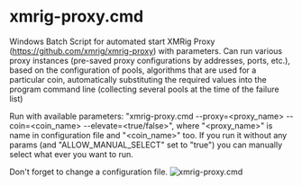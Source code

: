 # xmrig-proxy.cmd
Windows Batch Script for automated start XMRig Proxy (https://github.com/xmrig/xmrig-proxy) with parameters. Can run various proxy instances (pre-saved proxy configurations by addresses, ports, etc.), based on the configuration of pools, algorithms that are used for a particular coin, automatically substituting the required values into the program command line (collecting several pools at the time of the failure list)

Run with available parameters: "xmrig-proxy.cmd --proxy=<proxy_name> --coin=<coin_name> --elevate=<true/false>", where "<proxy_name>" is name in configuration file and "<coin_name>" too.
If you run it without any params (and "ALLOW_MANUAL_SELECT" set to "true") you can manually select what ever you want to run.

Don't forget to change a configuration file.
![xmrig-proxy.cmd](https://github.com/equuleus/screenshots/blob/master/xmrig-proxy.cmd.png?raw=true "xmrig-proxy.cmd")
